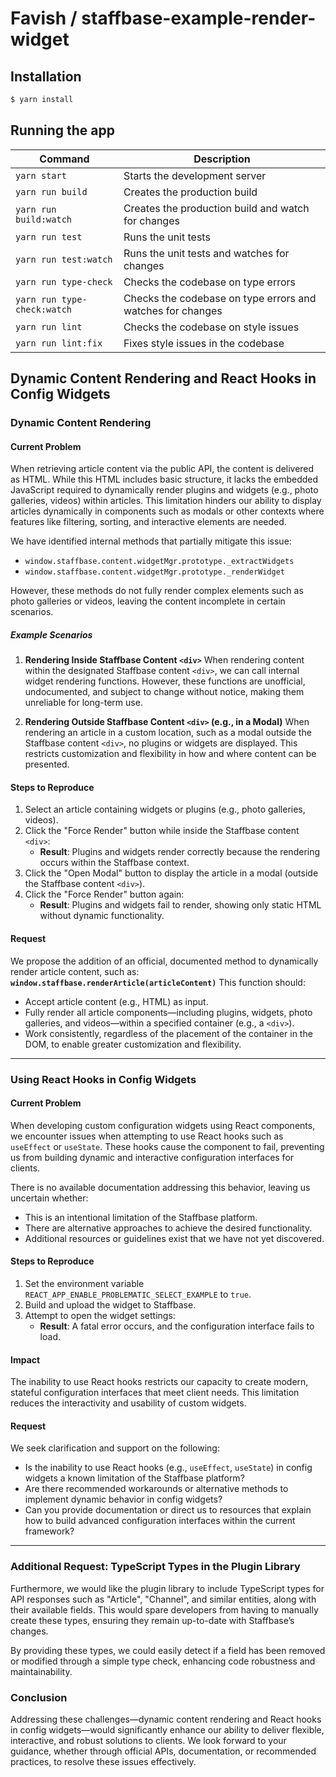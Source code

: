 # Favish / staffbase-example-render-widget

## Installation

```bash
$ yarn install
```

## Running the app

| Command                     | Description                                                |
| --------------------------- | ---------------------------------------------------------- |
| `yarn start`                | Starts the development server                              |
| `yarn run build`            | Creates the production build                               |
| `yarn run build:watch`      | Creates the production build and watch for changes         |
| `yarn run test`             | Runs the unit tests                                        |
| `yarn run test:watch`       | Runs the unit tests and watches for changes                |
| `yarn run type-check`       | Checks the codebase on type errors                         |
| `yarn run type-check:watch` | Checks the codebase on type errors and watches for changes |
| `yarn run lint`             | Checks the codebase on style issues                        |
| `yarn run lint:fix`         | Fixes style issues in the codebase                         |

## Dynamic Content Rendering and React Hooks in Config Widgets

### Dynamic Content Rendering

#### Current Problem

When retrieving article content via the public API, the content is delivered as HTML. While this HTML includes basic structure, it lacks the embedded JavaScript required to dynamically render plugins and widgets (e.g., photo galleries, videos) within articles. This limitation hinders our ability to display articles dynamically in components such as modals or other contexts where features like filtering, sorting, and interactive elements are needed.

We have identified internal methods that partially mitigate this issue:

- `window.staffbase.content.widgetMgr.prototype._extractWidgets`
- `window.staffbase.content.widgetMgr.prototype._renderWidget`

However, these methods do not fully render complex elements such as photo galleries or videos, leaving the content incomplete in certain scenarios.

##### Example Scenarios

1. **Rendering Inside Staffbase Content `<div>`**
   When rendering content within the designated Staffbase content `<div>`, we can call internal widget rendering functions. However, these functions are unofficial, undocumented, and subject to change without notice, making them unreliable for long-term use.

2. **Rendering Outside Staffbase Content `<div>` (e.g., in a Modal)**
   When rendering an article in a custom location, such as a modal outside the Staffbase content `<div>`, no plugins or widgets are displayed. This restricts customization and flexibility in how and where content can be presented.

#### Steps to Reproduce

1. Select an article containing widgets or plugins (e.g., photo galleries, videos).
2. Click the "Force Render" button while inside the Staffbase content `<div>`:
   - **Result**: Plugins and widgets render correctly because the rendering occurs within the Staffbase context.
3. Click the "Open Modal" button to display the article in a modal (outside the Staffbase content `<div>`).
4. Click the "Force Render" button again:
   - **Result**: Plugins and widgets fail to render, showing only static HTML without dynamic functionality.

#### Request

We propose the addition of an official, documented method to dynamically render article content, such as:
**`window.staffbase.renderArticle(articleContent)`**
This function should:

- Accept article content (e.g., HTML) as input.
- Fully render all article components—including plugins, widgets, photo galleries, and videos—within a specified container (e.g., a `<div>`).
- Work consistently, regardless of the placement of the container in the DOM, to enable greater customization and flexibility.

---

### Using React Hooks in Config Widgets

#### Current Problem

When developing custom configuration widgets using React components, we encounter issues when attempting to use React hooks such as `useEffect` or `useState`. These hooks cause the component to fail, preventing us from building dynamic and interactive configuration interfaces for clients.

There is no available documentation addressing this behavior, leaving us uncertain whether:

- This is an intentional limitation of the Staffbase platform.
- There are alternative approaches to achieve the desired functionality.
- Additional resources or guidelines exist that we have not yet discovered.

#### Steps to Reproduce

1. Set the environment variable `REACT_APP_ENABLE_PROBLEMATIC_SELECT_EXAMPLE` to `true`.
2. Build and upload the widget to Staffbase.
3. Attempt to open the widget settings:
   - **Result**: A fatal error occurs, and the configuration interface fails to load.

#### Impact

The inability to use React hooks restricts our capacity to create modern, stateful configuration interfaces that meet client needs. This limitation reduces the interactivity and usability of custom widgets.

#### Request

We seek clarification and support on the following:

- Is the inability to use React hooks (e.g., `useEffect`, `useState`) in config widgets a known limitation of the Staffbase platform?
- Are there recommended workarounds or alternative methods to implement dynamic behavior in config widgets?
- Can you provide documentation or direct us to resources that explain how to build advanced configuration interfaces within the current framework?

---

### Additional Request: TypeScript Types in the Plugin Library

Furthermore, we would like the plugin library to include TypeScript types for API responses such as "Article", "Channel", and similar entities, along with their available fields. This would spare developers from having to manually create these types, ensuring they remain up-to-date with Staffbase’s changes.

By providing these types, we could easily detect if a field has been removed or modified through a simple type check, enhancing code robustness and maintainability.

### Conclusion

Addressing these challenges—dynamic content rendering and React hooks in config widgets—would significantly enhance our ability to deliver flexible, interactive, and robust solutions to clients. We look forward to your guidance, whether through official APIs, documentation, or recommended practices, to resolve these issues effectively.
